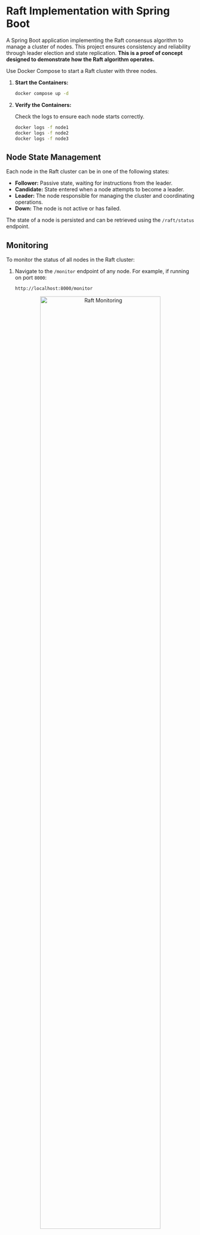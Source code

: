 # Raft Implementation with Spring Boot

A Spring Boot application implementing the Raft consensus algorithm to manage a cluster of nodes. This project ensures
consistency and reliability through leader election and state replication. **This is a proof of concept designed to
demonstrate how the Raft algorithm operates.**

Use Docker Compose to start a Raft cluster with three nodes.

1. **Start the Containers:**

   ```bash
   docker compose up -d
   ```

2. **Verify the Containers:**

   Check the logs to ensure each node starts correctly.

   ```bash
   docker logs -f node1
   docker logs -f node2
   docker logs -f node3
   ```

## Node State Management

Each node in the Raft cluster can be in one of the following states:

- **Follower:** Passive state, waiting for instructions from the leader.
- **Candidate:** State entered when a node attempts to become a leader.
- **Leader:** The node responsible for managing the cluster and coordinating operations.
- **Down:** The node is not active or has failed.

The state of a node is persisted and can be retrieved using the `/raft/status` endpoint.

## Monitoring

To monitor the status of all nodes in the Raft cluster:

1. Navigate to the `/monitor` endpoint of any node. For example, if running on port `8000`:
   ```
   http://localhost:8000/monitor
   ```

<p align="center">
  <img alt="Raft Monitoring" src="../slides/images/monitoring.png" width="80%">
</p>

2. The monitoring page displays the status of all nodes, including their current state and term.
3. Only for debug purposes, in the page `/monitor` you can `stop`/`resume` a node, this will simulate a node failure and
   permit to see the behavior of the cluster.

<p align="center">
  <img alt="Raft Monitoring" src="../slides/images/monitoring-stop.png" width="80%">
</p>

## API Endpoints

- **Start Election**

    - **Endpoint:** `POST /raft/start-election`
    - **Description:** Initiates a new election in the Raft cluster.

- **Request Vote**

    - **Endpoint:** `POST /raft/request-vote`
    - **Description:** Handles vote requests from candidate nodes.
    - **Request Body:**
      ```json
      {
        "candidateId": "node2",
        "candidateTerm": 2
      }
      ```

- **Initialize Node**

    - **Endpoint:** `POST /raft/initialize`
    - **Description:** Initializes the node within the Raft cluster.

- **Receive Heartbeat**

    - **Endpoint:** `POST /raft/heartbeat`
    - **Description:** Receives a heartbeat signal from the leader node.

- **Get Node Status**

    - **Endpoint:** `GET /raft/status`
    - **Description:** Retrieves the current status of the node.

- **Stream Nodes Status**

    - **Endpoint:** `GET /raft/status-stream`
    - **Description:** Streams the status of all nodes using Server-Sent Events (SSE).

_(Only for debug purposes)_

- **Stop Node**

    - **Endpoint:** `GET /raft/stop`
    - **Description:** Stop the node

- **Resume Node**
    - **Endpoint:** `GET /raft/resume`
    - **Description:** Resume the node
